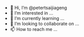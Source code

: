 - 👋 Hi, I’m @petertsaijiageng
- 👀 I’m interested in ...
- 🌱 I’m currently learning ...
- 💞️ I’m looking to collaborate on ...
- 📫 How to reach me ...

<!---
petertsaijiageng/petertsaijiageng is a ✨ special ✨ repository because its `README.md` (this file) appears on your GitHub profile.
You can click the Preview link to take a look at your changes.
--->
